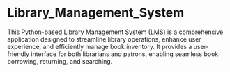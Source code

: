 # Library_Management_System
This Python-based Library Management System (LMS) is a comprehensive application designed to streamline library operations, enhance user experience, and efficiently manage book inventory. It provides a user-friendly interface for both librarians and patrons, enabling seamless book borrowing, returning, and searching.
